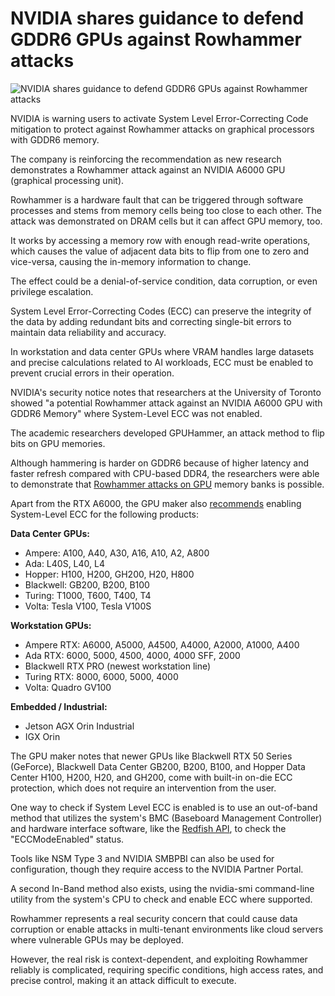 # NVIDIA shares guidance to defend GDDR6 GPUs against Rowhammer attacks

![NVIDIA shares guidance to defend GDDR6 GPUs against Rowhammer attacks](https://www.bleepstatic.com/content/hl-images/2022/03/01/NVIDIA___headpic.jpg)

NVIDIA is warning users to activate System Level Error-Correcting Code mitigation to protect against Rowhammer attacks on graphical processors with GDDR6 memory.

The company is reinforcing the recommendation as new research demonstrates a Rowhammer attack against an NVIDIA A6000 GPU (graphical processing unit).

Rowhammer is a hardware fault that can be triggered through software processes and stems from memory cells being too close to each other. The attack was demonstrated on DRAM cells but it can affect GPU memory, too.

It works by accessing a memory row with enough read-write operations, which causes the value of adjacent data bits to flip from one to zero and vice-versa, causing the in-memory information to change.

The effect could be a denial-of-service condition, data corruption, or even privilege escalation.

System Level Error-Correcting Codes (ECC) can preserve the integrity of the data by adding redundant bits and correcting single-bit errors to maintain data reliability and accuracy.

In workstation and data center GPUs where VRAM handles large datasets and precise calculations related to AI workloads, ECC must be enabled to prevent crucial errors in their operation.

NVIDIA's security notice notes that researchers at the University of Toronto showed "a potential Rowhammer attack against an NVIDIA A6000 GPU with GDDR6 Memory" where System-Level ECC was not enabled.

The academic researchers developed GPUHammer, an attack method to flip bits on GPU memories.

Although hammering is harder on GDDR6 because of higher latency and faster refresh compared with CPU-based DDR4, the researchers were able to demonstrate that [Rowhammer attacks on GPU](https://gururaj-s.github.io/assets/pdf/SEC25%5FGPUHammer.pdf) memory banks is possible.

Apart from the RTX A6000, the GPU maker also [recommends](https://nvidia.custhelp.com/app/answers/detail/a%5Fid/5671) enabling System-Level ECC for the following products:

**Data Center GPUs:**

* Ampere: A100, A40, A30, A16, A10, A2, A800
* Ada: L40S, L40, L4
* Hopper: H100, H200, GH200, H20, H800
* Blackwell: GB200, B200, B100
* Turing: T1000, T600, T400, T4
* Volta: Tesla V100, Tesla V100S

**Workstation GPUs:**

* Ampere RTX: A6000, A5000, A4500, A4000, A2000, A1000, A400
* Ada RTX: 6000, 5000, 4500, 4000, 4000 SFF, 2000
* Blackwell RTX PRO (newest workstation line)
* Turing RTX: 8000, 6000, 5000, 4000
* Volta: Quadro GV100

**Embedded / Industrial:**

* Jetson AGX Orin Industrial
* IGX Orin

The GPU maker notes that newer GPUs like Blackwell RTX 50 Series (GeForce), Blackwell Data Center GB200, B200, B100, and Hopper Data Center H100, H200, H20, and GH200, come with built-in on-die ECC protection, which does not require an intervention from the user.

One way to check if System Level ECC is enabled is to use an out-of-band method that utilizes the system's BMC (Baseboard Management Controller) and hardware interface software, like the [Redfish API](https://www.dmtf.org/standards/redfish), to check the "ECCModeEnabled" status.

Tools like NSM Type 3 and NVIDIA SMBPBI can also be used for configuration, though they require access to the NVIDIA Partner Portal.

A second In-Band method also exists, using the nvidia-smi command-line utility from the system's CPU to check and enable ECC where supported.

Rowhammer represents a real security concern that could cause data corruption or enable attacks in multi-tenant environments like cloud servers where vulnerable GPUs may be deployed.

However, the real risk is context-dependent, and exploiting Rowhammer reliably is complicated, requiring specific conditions, high access rates, and precise control, making it an attack difficult to execute.